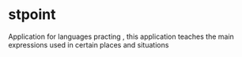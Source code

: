 # stpoint
Application for languages practing , this application teaches the main expressions used in certain places and situations
